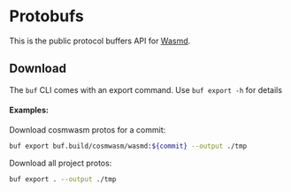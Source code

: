# Protobufs

This is the public protocol buffers API for [Wasmd](https://github.com/airchains-network/cosmwasm).

## Download

The `buf` CLI comes with an export command. Use `buf export -h` for details

#### Examples:

Download cosmwasm protos for a commit:
```bash
buf export buf.build/cosmwasm/wasmd:${commit} --output ./tmp
```

Download all project protos:
```bash
buf export . --output ./tmp
```
